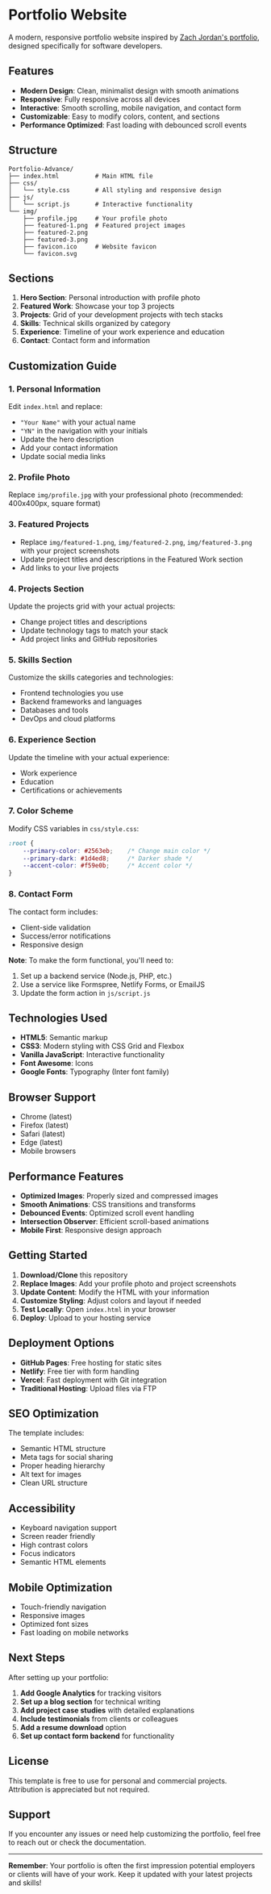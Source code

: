 # Portfolio Website

A modern, responsive portfolio website inspired by [Zach Jordan's portfolio](https://www.zachjordan.io/), designed specifically for software developers.

## Features

- **Modern Design**: Clean, minimalist design with smooth animations
- **Responsive**: Fully responsive across all devices
- **Interactive**: Smooth scrolling, mobile navigation, and contact form
- **Customizable**: Easy to modify colors, content, and sections
- **Performance Optimized**: Fast loading with debounced scroll events

## Structure

```
Portfolio-Advance/
├── index.html          # Main HTML file
├── css/
│   └── style.css       # All styling and responsive design
├── js/
│   └── script.js       # Interactive functionality
└── img/
    ├── profile.jpg     # Your profile photo
    ├── featured-1.png  # Featured project images
    ├── featured-2.png
    ├── featured-3.png
    ├── favicon.ico     # Website favicon
    └── favicon.svg
```

## Sections

1. **Hero Section**: Personal introduction with profile photo
2. **Featured Work**: Showcase your top 3 projects
3. **Projects**: Grid of your development projects with tech stacks
4. **Skills**: Technical skills organized by category
5. **Experience**: Timeline of your work experience and education
6. **Contact**: Contact form and information

## Customization Guide

### 1. Personal Information
Edit `index.html` and replace:
- `"Your Name"` with your actual name
- `"YN"` in the navigation with your initials
- Update the hero description
- Add your contact information
- Update social media links

### 2. Profile Photo
Replace `img/profile.jpg` with your professional photo (recommended: 400x400px, square format)

### 3. Featured Projects
- Replace `img/featured-1.png`, `img/featured-2.png`, `img/featured-3.png` with your project screenshots
- Update project titles and descriptions in the Featured Work section
- Add links to your live projects

### 4. Projects Section
Update the projects grid with your actual projects:
- Change project titles and descriptions
- Update technology tags to match your stack
- Add project links and GitHub repositories

### 5. Skills Section
Customize the skills categories and technologies:
- Frontend technologies you use
- Backend frameworks and languages
- Databases and tools
- DevOps and cloud platforms

### 6. Experience Section
Update the timeline with your actual experience:
- Work experience
- Education
- Certifications or achievements

### 7. Color Scheme
Modify CSS variables in `css/style.css`:
```css
:root {
    --primary-color: #2563eb;    /* Change main color */
    --primary-dark: #1d4ed8;     /* Darker shade */
    --accent-color: #f59e0b;     /* Accent color */
}
```

### 8. Contact Form
The contact form includes:
- Client-side validation
- Success/error notifications
- Responsive design

**Note**: To make the form functional, you'll need to:
1. Set up a backend service (Node.js, PHP, etc.)
2. Use a service like Formspree, Netlify Forms, or EmailJS
3. Update the form action in `js/script.js`

## Technologies Used

- **HTML5**: Semantic markup
- **CSS3**: Modern styling with CSS Grid and Flexbox
- **Vanilla JavaScript**: Interactive functionality
- **Font Awesome**: Icons
- **Google Fonts**: Typography (Inter font family)

## Browser Support

- Chrome (latest)
- Firefox (latest)
- Safari (latest)
- Edge (latest)
- Mobile browsers

## Performance Features

- **Optimized Images**: Properly sized and compressed images
- **Smooth Animations**: CSS transitions and transforms
- **Debounced Events**: Optimized scroll event handling
- **Intersection Observer**: Efficient scroll-based animations
- **Mobile First**: Responsive design approach

## Getting Started

1. **Download/Clone** this repository
2. **Replace Images**: Add your profile photo and project screenshots
3. **Update Content**: Modify the HTML with your information
4. **Customize Styling**: Adjust colors and layout if needed
5. **Test Locally**: Open `index.html` in your browser
6. **Deploy**: Upload to your hosting service

## Deployment Options

- **GitHub Pages**: Free hosting for static sites
- **Netlify**: Free tier with form handling
- **Vercel**: Fast deployment with Git integration
- **Traditional Hosting**: Upload files via FTP

## SEO Optimization

The template includes:
- Semantic HTML structure
- Meta tags for social sharing
- Proper heading hierarchy
- Alt text for images
- Clean URL structure

## Accessibility

- Keyboard navigation support
- Screen reader friendly
- High contrast colors
- Focus indicators
- Semantic HTML elements

## Mobile Optimization

- Touch-friendly navigation
- Responsive images
- Optimized font sizes
- Fast loading on mobile networks

## Next Steps

After setting up your portfolio:

1. **Add Google Analytics** for tracking visitors
2. **Set up a blog section** for technical writing
3. **Add project case studies** with detailed explanations
4. **Include testimonials** from clients or colleagues
5. **Add a resume download** option
6. **Set up contact form backend** for functionality

## License

This template is free to use for personal and commercial projects. Attribution is appreciated but not required.

## Support

If you encounter any issues or need help customizing the portfolio, feel free to reach out or check the documentation.

---

**Remember**: Your portfolio is often the first impression potential employers or clients will have of your work. Keep it updated with your latest projects and skills!
